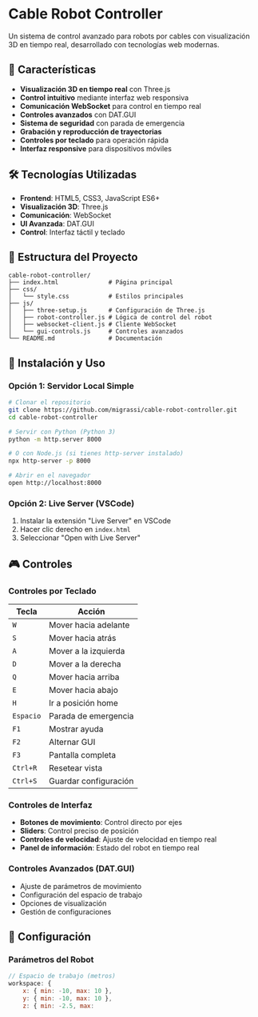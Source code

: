 # Cable Robot Controller

Un sistema de control avanzado para robots por cables con visualización 3D en tiempo real, desarrollado con tecnologías web modernas.

## 🚀 Características

- **Visualización 3D en tiempo real** con Three.js
- **Control intuitivo** mediante interfaz web responsiva
- **Comunicación WebSocket** para control en tiempo real
- **Controles avanzados** con DAT.GUI
- **Sistema de seguridad** con parada de emergencia
- **Grabación y reproducción de trayectorias**
- **Controles por teclado** para operación rápida
- **Interfaz responsive** para dispositivos móviles

## 🛠️ Tecnologías Utilizadas

- **Frontend**: HTML5, CSS3, JavaScript ES6+
- **Visualización 3D**: Three.js
- **Comunicación**: WebSocket
- **UI Avanzada**: DAT.GUI
- **Control**: Interfaz táctil y teclado

## 📁 Estructura del Proyecto

```
cable-robot-controller/
├── index.html              # Página principal
├── css/
│   └── style.css           # Estilos principales
├── js/
│   ├── three-setup.js      # Configuración de Three.js
│   ├── robot-controller.js # Lógica de control del robot
│   ├── websocket-client.js # Cliente WebSocket
│   └── gui-controls.js     # Controles avanzados
└── README.md               # Documentación
```

## 🚀 Instalación y Uso

### Opción 1: Servidor Local Simple

```bash
# Clonar el repositorio
git clone https://github.com/migrassi/cable-robot-controller.git
cd cable-robot-controller

# Servir con Python (Python 3)
python -m http.server 8000

# O con Node.js (si tienes http-server instalado)
npx http-server -p 8000

# Abrir en el navegador
open http://localhost:8000
```

### Opción 2: Live Server (VSCode)

1. Instalar la extensión "Live Server" en VSCode
2. Hacer clic derecho en `index.html`
3. Seleccionar "Open with Live Server"

## 🎮 Controles

### Controles por Teclado

| Tecla | Acción |
|-------|--------|
| `W` | Mover hacia adelante |
| `S` | Mover hacia atrás |
| `A` | Mover a la izquierda |
| `D` | Mover a la derecha |
| `Q` | Mover hacia arriba |
| `E` | Mover hacia abajo |
| `H` | Ir a posición home |
| `Espacio` | Parada de emergencia |
| `F1` | Mostrar ayuda |
| `F2` | Alternar GUI |
| `F3` | Pantalla completa |
| `Ctrl+R` | Resetear vista |
| `Ctrl+S` | Guardar configuración |

### Controles de Interfaz

- **Botones de movimiento**: Control directo por ejes
- **Sliders**: Control preciso de posición
- **Controles de velocidad**: Ajuste de velocidad en tiempo real
- **Panel de información**: Estado del robot en tiempo real

### Controles Avanzados (DAT.GUI)

- Ajuste de parámetros de movimiento
- Configuración del espacio de trabajo
- Opciones de visualización
- Gestión de configuraciones

## 🔧 Configuración

### Parámetros del Robot

```javascript
// Espacio de trabajo (metros)
workspace: {
    x: { min: -10, max: 10 },
    y: { min: -10, max: 10 },
    z: { min: -2.5, max: 